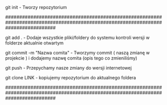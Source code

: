 git init - Tworzy repozytorium

##################################################################################################################################

git add . - Dodaje wszystkie pliki/foldery do systemu kontroli wersji w folderze aktualnie otwartym

git commit -m "Nazwa comita" - Tworzymy commit ( naszą zmianę w projekcie ) i dodajemy nazwę comita (opis tego co zmieniliśmy)

git push - Przepychamy nasze zmiany do wersji internetowej

git clone LINK - kopiujemy repozytorium do aktualnego foldera

##################################################################################################################################

